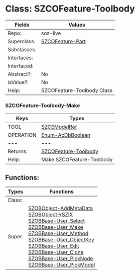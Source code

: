 
# Class:	SZCOFeature-Toolbody

| Fields | Values |
| --------- | --------- |
| Repo: | soz-live |
| Superclass: | [SZCOFeature-Part](SZCOFeature-Part.html) |
| Subclasses: |  |
| Interfaces: |  |
| Interfaced: |  |
| Abstract?: | No |
| isValue?: | No |
| Help: | SZCOFeature-Toolbody Class |

### SZCOFeature-Toolbody-Make

| Keys | Types |
| --------- | --------- |
| TOOL | [SZCEModelRef](SZCEModelRef.html) |
| OPERATION | [Enum-AcDbBoolean](Enum-AcDbBoolean.html) |
| **---** | **---** |
| Returns: | [SZCOFeature-Toolbody](SZCOFeature-Toolbody.html) |
| Help: | Make SZCOFeature-Toolbody |


## Functions:

| Types | Functions |
| --------- | --------- |
| Class: |  |
| Super: | [SZOBObject-AddMetaData](SZOBObject.html) <br> [SZOBObject->SZIX](SZOBObject.html) <br> [SZOBBase-User_Select](SZOBBase.html) <br> [SZOBBase-User_Make](SZOBBase.html) <br> [SZOBBase-User_Method](SZOBBase.html) <br> [SZOBBase-User_ObjectKey](SZOBBase.html) <br> [SZOBBase-User_Edit](SZOBBase.html) <br> [SZOBBase-User_Clone](SZOBBase.html) <br> [SZOBBase-User_PickNode](SZOBBase.html) <br> [SZOBBase-User_PickModel](SZOBBase.html) |



